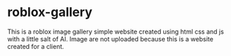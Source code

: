 # roblox-gallery
This is a roblox image gallery simple website created using html css and js with a little salt of AI. Image are not uploaded because this is a website created for a client.
